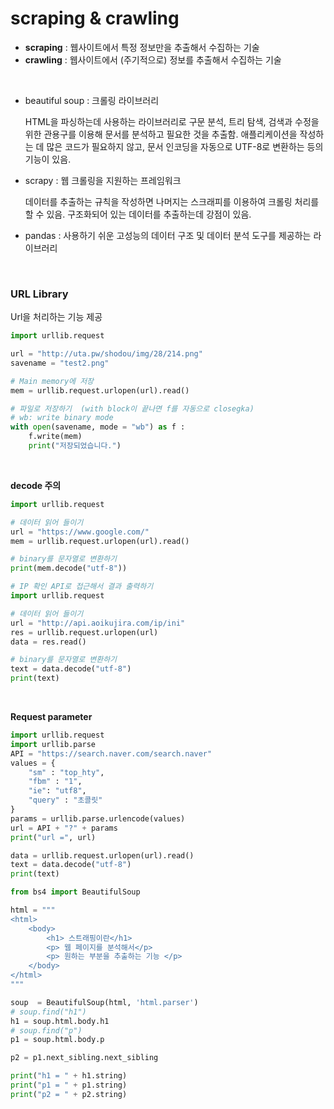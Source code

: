 # scraping & crawling

- **scraping** : 웹사이트에서 특정 정보만을 추출해서 수집하는 기술
- **crawling** : 웹사이트에서 (주기적으로) 정보를 추출해서 수집하는 기술

<br/>

- beautiful soup : 크롤링 라이브러리

  HTML을 파싱하는데 사용하는 라이브러리로 구문 분석, 트리 탐색, 검색과 수정을 위한 관용구를 이용해 문서를 분석하고 필요한 것을 추출함. 애플리케이션을 작성하는 데 많은 코드가 필요하지 않고, 문서 인코딩을 자동으로 UTF-8로 변환하는 등의 기능이 있음.

- scrapy : 웹 크롤링을 지원하는 프레임워크

  데이터를 추출하는 규칙을 작성하면 나머지는 스크래피를 이용하여 크롤링 처리를 할 수 있음. 구조화되어 있는 데이터를 추출하는데 강점이 있음.

- pandas : 사용하기 쉬운 고성능의 데이터 구조 및 데이터 분석 도구를 제공하는 라이브러리

<br/>

### URL Library

Url을 처리하는 기능 제공

```python
import urllib.request

url = "http://uta.pw/shodou/img/28/214.png"
savename = "test2.png"

# Main memory에 저장
mem = urllib.request.urlopen(url).read()

# 파일로 저장하기  (with block이 끝나면 f를 자동으로 closegka)
# wb: write binary mode
with open(savename, mode = "wb") as f :
    f.write(mem)
    print("저장되었습니다.")
```

<br/>

**decode 주의**

```python
import urllib.request

# 데이터 읽어 들이기
url = "https://www.google.com/"
mem = urllib.request.urlopen(url).read()

# binary를 문자열로 변환하기
print(mem.decode("utf-8"))
```

```python
# IP 확인 API로 접근해서 결과 출력하기
import urllib.request

# 데이터 읽어 들이기
url = "http://api.aoikujira.com/ip/ini"
res = urllib.request.urlopen(url)
data = res.read()

# binary를 문자열로 변환하기
text = data.decode("utf-8")
print(text)
```

<br/>

**Request parameter**

```python
import urllib.request
import urllib.parse
API = "https://search.naver.com/search.naver"
values = {
    "sm" : "top_hty",
    "fbm" : "1",
    "ie": "utf8",
    "query" : "초콜릿"
}
params = urllib.parse.urlencode(values)
url = API + "?" + params
print("url =", url)

data = urllib.request.urlopen(url).read()
text = data.decode("utf-8")
print(text)
```

```python
from bs4 import BeautifulSoup

html = """
<html>
    <body>
        <h1> 스트래핑이란</h1>
        <p> 웹 페이지를 분석해서</p>
        <p> 원하는 부분을 추출하는 기능 </p>
    </body>
</html>
"""

soup  = BeautifulSoup(html, 'html.parser')
# soup.find("h1")
h1 = soup.html.body.h1 
# soup.find("p")
p1 = soup.html.body.p

p2 = p1.next_sibling.next_sibling

print("h1 = " + h1.string)
print("p1 = " + p1.string)
print("p2 = " + p2.string)
```

